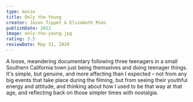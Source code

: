 ```yaml
---
type: movie
title: Only the Young
creator: Jason Tippet & Elizabeth Mims
publishDate: 2012
image: only-the-young.jpg
rating: 3.5
reviewDate: May 31, 2020
---
```


A loose, meandering documentary following three teenagers in a small Southern California town just being themselves and doing teenager things. It's simple, but genuine, and more affecting than I expected – not from any big events that take place during the filming, but from seeing their youthful energy and attitude, and thinking about how I used to be that way at that age, and reflecting back on those simpler times with nostalgia.
